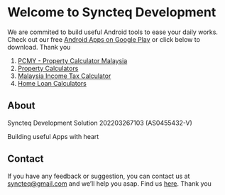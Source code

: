 # Welcome to Syncteq Development
We are commited to build useful Android tools to ease your daily works. Check out our free
[Android Apps on Google Play](https://play.google.com/store/apps/dev?id=7422191688104838951) or click below to download. Thank you

1. [PCMY - Property Calculator Malaysia](https://play.google.com/store/apps/details?id=syncteq.propertycalculatormalaysia)
2. [Property Calculators](https://play.google.com/store/apps/details?id=syncteq.propertycalculators)
3. [Malaysia Income Tax Calculator](https://play.google.com/store/apps/details?id=syncteq.myincometaxcalculator)
4. [Home Loan Calculators](https://play.google.com/store/apps/details?id=syncteq.homeloanemicalculators)


## About
Syncteq Development Solution 202203267103 (AS0455432-V)

Building useful Apps with heart

## Contact
If you have any feedback or suggestion, you can contact us at syncteq@gmail.com and we’ll help you asap. Find us 
[here](https://linktr.ee/SyncteqDevelopment). Thank you
